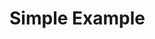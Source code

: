 # Simple Example
<!-- DESCRIBE WHAT THE EXAMPLE DOES -->

<!-- BEGINNING OF PRE-COMMIT-TERRAFORM DOCS HOOK -->

<!-- END OF PRE-COMMIT-TERRAFORM DOCS HOOK -->
